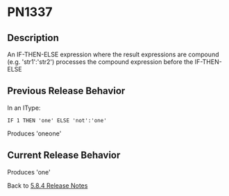 # PN1337

<PageHeader />

## Description

An IF-THEN-ELSE expression where the result expressions are compound (e.g. 'str1':'str2') processes the compound expression before the IF-THEN-ELSE

## Previous Release Behavior

In an IType:

```
IF 1 THEN 'one' ELSE 'not':'one'
```

Produces 'oneone'

## Current Release Behavior

Produces 'one'

Back to [5.8.4 Release Notes](./../README.md)

<PageFooter />
